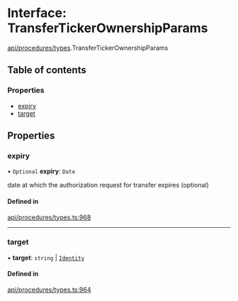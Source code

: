 # Interface: TransferTickerOwnershipParams

[api/procedures/types](../wiki/api.procedures.types).TransferTickerOwnershipParams

## Table of contents

### Properties

- [expiry](../wiki/api.procedures.types.TransferTickerOwnershipParams#expiry)
- [target](../wiki/api.procedures.types.TransferTickerOwnershipParams#target)

## Properties

### expiry

• `Optional` **expiry**: `Date`

date at which the authorization request for transfer expires (optional)

#### Defined in

[api/procedures/types.ts:968](https://github.com/PolymeshAssociation/polymesh-sdk/blob/079537ad/src/api/procedures/types.ts#L968)

___

### target

• **target**: `string` \| [`Identity`](../wiki/api.entities.Identity.Identity)

#### Defined in

[api/procedures/types.ts:964](https://github.com/PolymeshAssociation/polymesh-sdk/blob/079537ad/src/api/procedures/types.ts#L964)
